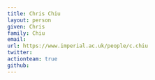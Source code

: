 ```yaml
---
title: Chris Chiu
layout: person
given: Chris
family: Chiu
email: 
url: https://www.imperial.ac.uk/people/c.chiu
twitter: 
actionteam: true
github: 
---
```



